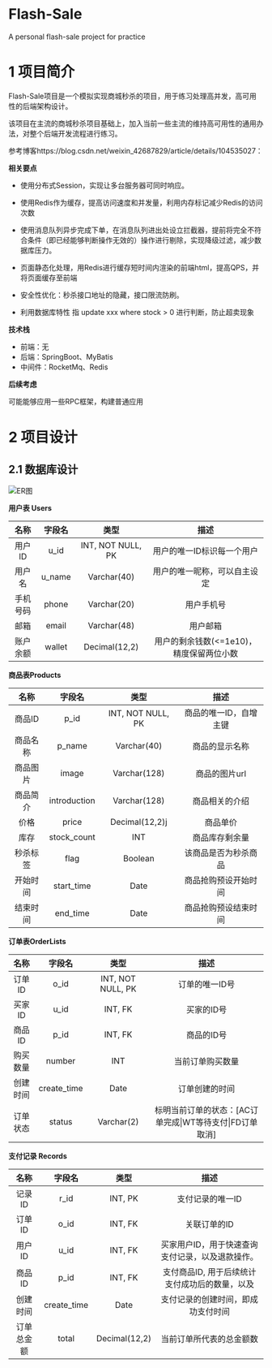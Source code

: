 # Flash-Sale
A personal flash-sale project for practice



# 1 项目简介

​	Flash-Sale项目是一个模拟实现商城秒杀的项目，用于练习处理高并发，高可用性的后端架构设计。

该项目在主流的商城秒杀项目基础上，加入当前一些主流的维持高可用性的通用办法，对整个后端开发流程进行练习。

参考博客https://blog.csdn.net/weixin_42687829/article/details/104535027：

**相关要点**

- 使用分布式Session，实现让多台服务器可同时响应。
- 使用Redis作为缓存，提高访问速度和并发量，利用内存标记减少Redis的访问次数
- 使用消息队列异步完成下单，在消息队列进出处设立拦截器，提前将完全不符合条件（即已经能够判断操作无效的）操作进行剔除，实现降级过滤，减少数据库压力。

- 页面静态化处理，用Redis进行缓存短时间内渲染的前端html，提高QPS，并将页面缓存至前端
- 安全性优化：秒杀接口地址的隐藏，接口限流防刷。

- 利用数据库特性 指 update xxx where stock > 0 进行判断，防止超卖现象

**技术栈**

- 前端：无
- 后端：SpringBoot、MyBatis
- 中间件：RocketMq、Redis

**后续考虑**

可能能够应用一些RPC框架，构建普通应用

# 2 项目设计

## 2.1 数据库设计

![ER图](ER图.png)



**用户表 Users**

|   名称   | 字段名 |       类型        |                   描述                   |
| :------: | :----: | :---------------: | :--------------------------------------: |
|  用户ID  |  u_id  | INT, NOT NULL, PK |        用户的唯一ID标识每一个用户        |
|  用户名  | u_name |    Varchar(40)    |       用户的唯一昵称，可以自主设定       |
| 手机号码 | phone  |    Varchar(20)    |                用户手机号                |
|   邮箱   | email  |    Varchar(48)    |                 用户邮箱                 |
| 账户余额 | wallet |   Decimal(12,2)   | 用户的剩余钱数(<=1e10)，精度保留两位小数 |

**商品表Products**

|   名称   |    字段名    |       类型        |          描述          |
| :------: | :----------: | :---------------: | :--------------------: |
|  商品ID  |     p_id     | INT, NOT NULL, PK | 商品的唯一ID，自增主键 |
| 商品名称 |    p_name    |    Varchar(40)    |     商品的显示名称     |
| 商品图片 |    image     |   Varchar(128)    |     商品的图片url      |
| 商品简介 | introduction |   Varchar(128)    |     商品相关的介绍     |
|   价格   |    price     |  Decimal(12,2)j   |        商品单价        |
|   库存   | stock_count  |        INT        |     商品库存剩余量     |
| 秒杀标签 |     flag     |      Boolean      |  该商品是否为秒杀商品  |
| 开始时间 |  start_time  |       Date        |  商品抢购预设开始时间  |
| 结束时间 |   end_time   |       Date        |  商品抢购预设结束时间  |

**订单表OrderLists**

|   名称   |   字段名    |       类型        |                           描述                           |
| :------: | :---------: | :---------------: | :------------------------------------------------------: |
|  订单ID  |    o_id     | INT, NOT NULL, PK |                      订单的唯一ID号                      |
|  买家ID  |    u_id     |      INT, FK      |                        买家的ID号                        |
|  商品ID  |    p_id     |      INT, FK      |                        商品的ID号                        |
| 购买数量 |   number    |        INT        |                     当前订单购买数量                     |
| 创建时间 | create_time |       Date        |                      订单创建的时间                      |
| 订单状态 |   status    |    Varchar(2)     | 标明当前订单的状态：[AC订单完成\|WT等待支付\|FD订单取消] |

**支付记录 Records**

|    名称    |   字段名    |     类型      |                       描述                       |
| :--------: | :---------: | :-----------: | :----------------------------------------------: |
|   记录ID   |    r_id     |    INT, PK    |                 支付记录的唯一ID                 |
|   订单ID   |    o_id     |    INT, FK    |                   关联订单的ID                   |
|   用户ID   |    u_id     |    INT, FK    | 买家用户ID，用于快速查询支付记录，以及退款操作。 |
|   商品ID   |    p_id     |    INT, FK    |  支付商品ID, 用于后续统计支付成功后的数量，以及  |
|  创建时间  | create_time |     Date      |        支付记录的创建时间，即成功支付时间        |
| 订单总金额 |    total    | Decimal(12,2) |             当前订单所代表的总金额数             |
